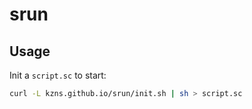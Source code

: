 # srun

## Usage

Init a `script.sc` to start:

```bash
curl -L kzns.github.io/srun/init.sh | sh > script.sc
```
